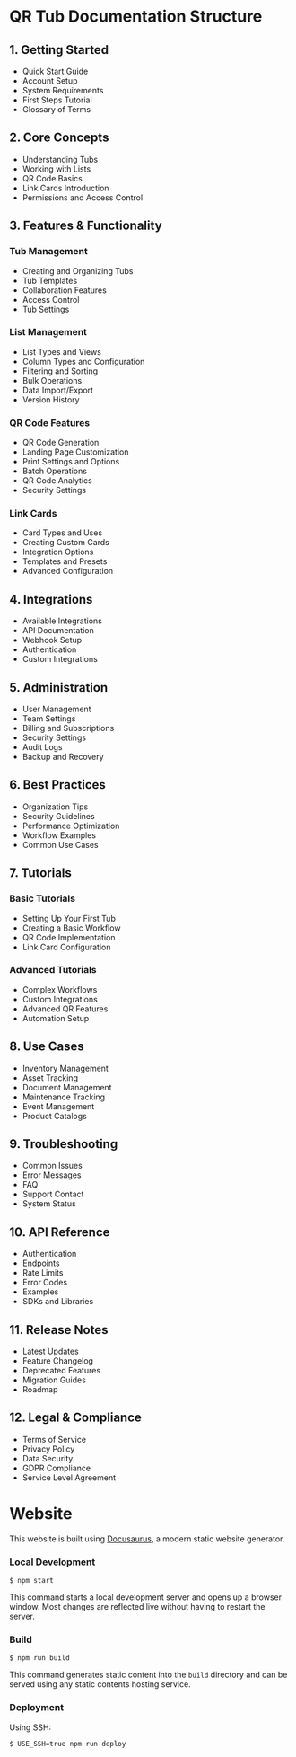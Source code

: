 # QR Tub Documentation Structure

## 1. Getting Started
- Quick Start Guide
- Account Setup
- System Requirements
- First Steps Tutorial
- Glossary of Terms

## 2. Core Concepts
- Understanding Tubs
- Working with Lists
- QR Code Basics
- Link Cards Introduction
- Permissions and Access Control

## 3. Features & Functionality
### Tub Management
- Creating and Organizing Tubs
- Tub Templates
- Collaboration Features
- Access Control
- Tub Settings

### List Management
- List Types and Views
- Column Types and Configuration
- Filtering and Sorting
- Bulk Operations
- Data Import/Export
- Version History

### QR Code Features
- QR Code Generation
- Landing Page Customization
- Print Settings and Options
- Batch Operations
- QR Code Analytics
- Security Settings

### Link Cards
- Card Types and Uses
- Creating Custom Cards
- Integration Options
- Templates and Presets
- Advanced Configuration

## 4. Integrations
- Available Integrations
- API Documentation
- Webhook Setup
- Authentication
- Custom Integrations

## 5. Administration
- User Management
- Team Settings
- Billing and Subscriptions
- Security Settings
- Audit Logs
- Backup and Recovery

## 6. Best Practices
- Organization Tips
- Security Guidelines
- Performance Optimization
- Workflow Examples
- Common Use Cases

## 7. Tutorials
### Basic Tutorials
- Setting Up Your First Tub
- Creating a Basic Workflow
- QR Code Implementation
- Link Card Configuration

### Advanced Tutorials
- Complex Workflows
- Custom Integrations
- Advanced QR Features
- Automation Setup

## 8. Use Cases
- Inventory Management
- Asset Tracking
- Document Management
- Maintenance Tracking
- Event Management
- Product Catalogs

## 9. Troubleshooting
- Common Issues
- Error Messages
- FAQ
- Support Contact
- System Status

## 10. API Reference
- Authentication
- Endpoints
- Rate Limits
- Error Codes
- Examples
- SDKs and Libraries

## 11. Release Notes
- Latest Updates
- Feature Changelog
- Deprecated Features
- Migration Guides
- Roadmap

## 12. Legal & Compliance
- Terms of Service
- Privacy Policy
- Data Security
- GDPR Compliance
- Service Level Agreement

# Website

This website is built using [Docusaurus](https://docusaurus.io/), a modern static website generator.


### Local Development

```
$ npm start
```

This command starts a local development server and opens up a browser window. Most changes are reflected live without having to restart the server.

### Build

```
$ npm run build
```

This command generates static content into the `build` directory and can be served using any static contents hosting service.

### Deployment

Using SSH:

```
$ USE_SSH=true npm run deploy
```